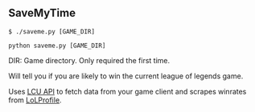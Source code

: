 ## SaveMyTime

```
$ ./saveme.py [GAME_DIR]
```
```
python saveme.py [GAME_DIR]
```

DIR: Game directory. Only required the first time.

Will tell you if you are likely to win the current league of legends game.

Uses [LCU API](http://www.mingweisamuel.com/lcu-schema/tool) to fetch data from your game client and scrapes winrates from [LoLProfile](https://lolprofile.net).
